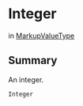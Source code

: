 # Integer

 in [MarkupValueType](/api/csharp/yarn.markup.markupvaluetype.md)

## Summary

An integer.

```csharp
Integer
```

